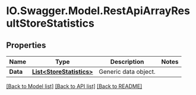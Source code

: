 # IO.Swagger.Model.RestApiArrayResultStoreStatistics
## Properties

Name | Type | Description | Notes
------------ | ------------- | ------------- | -------------
**Data** | [**List&lt;StoreStatistics&gt;**](StoreStatistics.md) | Generic data object. | 

[[Back to Model list]](../README.md#documentation-for-models) [[Back to API list]](../README.md#documentation-for-api-endpoints) [[Back to README]](../README.md)

